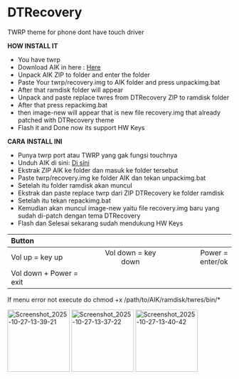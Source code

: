 # DTRecovery

TWRP theme for phone dont have touch driver

**HOW INSTALL IT**
- You have twrp
- Download AIK in here : [Here](https://github.com/osm0sis/Android-Image-Kitchen)
- Unpack AIK ZIP to folder and enter the folder
- Paste Your twrp/recovery.img to AIK folder and press unpackimg.bat
- After that ramdisk folder will appear
- Unpack and paste replace twres from DTRecovery ZIP to ramdisk folder
- After that press repackimg.bat
- then image-new will appear that is new file recovery.img that already patched with DTRecovery theme
- Flash it and Done now its support HW Keys

**CARA INSTALL INI**
- Punya twrp port atau TWRP yang gak fungsi touchnya
- Unduh AIK di sini: [Di sini](https://github.com/osm0sis/Android-Image-Kitchen)
- Ekstrak ZIP AIK ke folder dan masuk ke folder tersebut
- Paste twrp/recovery.img ke folder AIK dan tekan unpackimg.bat
- Setelah itu folder ramdisk akan muncul
- Ekstrak dan paste replace twrp dari ZIP DTRecovery ke folder ramdisk
- Setelah itu tekan repackimg.bat
- Kemudian akan muncul image-new yaitu file recovery.img baru yang sudah di-patch dengan tema DTRecovery
- Flash dan Selesai sekarang sudah mendukung HW Keys

| Button | | |
| :---- | :----: | ----: |
| Vol up = key up | Vol down = key down | Power = enter/ok |
| Vol down + Power = exit |

If menu error not execute do
chmod +x /path/to/AIK/ramdisk/twres/bin/*

<img width="140" alt="Screenshot_2025-10-27-13-39-21" src="https://github.com/user-attachments/assets/2087ada2-2912-4053-8896-8b7d5cf7065f" />
<img width="140" alt="Screenshot_2025-10-27-13-37-22" src="https://github.com/user-attachments/assets/d0ec2480-5ab9-4df9-9a47-ac31fbeeaaae" />
<img width="140" alt="Screenshot_2025-10-27-13-40-42" src="https://github.com/user-attachments/assets/6742d7bd-8d89-424d-a904-8d261c7bedf9" />


